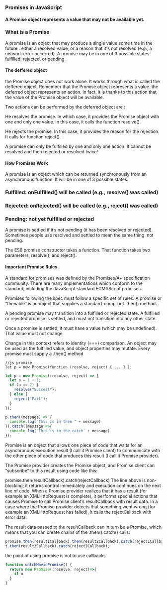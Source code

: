 ### Promises in JavaScript

#### A Promise object represents a value that may not be available yet.

### What is a Promise

A promise is an object that may produce a single value some time in the future : either a resolved value, or a reason that it's not resolved (e.g., a network error occurred). A promise may be in one of 3 possible states: fulfilled, rejected, or pending.

#### The deffered object

the Promise object does not work alone. It works through what is called the deffered object. Remember that the Promise object represents a value. the deferred object represents an action. In fact, it is thanks to this action that the value of the Promise object will be available.

Two actions can be performed by the deferred object are :

He resolves the promise. In which case, it provides the Promise object with one and only one value. In this case, it calls the function resolve().

He rejects the promise. In this case, it provides the reason for the rejection. It calls for function reject().

A promise can only be fulfilled by one and only one action. It cannot be resolved and then rejected or resolved twice!

#### How Promises Work

A promise is an object which can be returned synchronously from an asynchronous function. It will be in one of 3 possible states:

### Fulfilled: onFulfilled() will be called (e.g., resolve() was called)

### Rejected: onRejected() will be called (e.g., reject() was called)

### Pending: not yet fulfilled or rejected

A promise is settled if it’s not pending (it has been resolved or rejected). Sometimes people use resolved and settled to mean the same thing: not pending.

The ES6 promise constructor takes a function. That function takes two parameters, resolve(), and reject().

#### Important Promise Rules

A standard for promises was defined by the Promises/A+ specification community. There are many implementations which conform to the standard, including the JavaScript standard ECMAScript promises.

Promises following the spec must follow a specific set of rules:
A promise or “thenable” is an object that supplies a standard-compliant .then() method.

A pending promise may transition into a fulfilled or rejected state.
A fulfilled or rejected promise is settled, and must not transition into any other state.

Once a promise is settled, it must have a value (which may be undefined). That value must not change.

Change in this context refers to identity (===) comparison. An object may be used as the fulfilled value, and object properties may mutate.
Every promise must supply a .then() method

```javascript
//js promise
let p = new Promise(function (resolve, reject) { ... } );

```

```javascript
let p = new Promise((resolve, reject) => {
  let a = 1 + 1;
  if (a == 2) {
    resolve("Success");
  } else {
    reject("Fail");
  }
});

p.then((message) => {
  console.log("This is in then " + message)
}).catch((message =>{
  console.log('This is in the catch' + message)
});
```

Promise is an object that allows one piece of code that waits for an asynchronous execution result (I call it Promise client) to communicate with the other piece of code that produces this result (I call it Promise provider).

The Promise provider creates the Promise object, and Promise client can “subscribe” to this result using code like this:

promise.then(resultCallback).catch(rejectCallback)
The line above is non-blocking; it returns control immediately and execution continues on the next line of code. When a Promise provider realizes that it has a result (for example an XMLHttpRequest is complete), it performs special actions that causes Promise to call Promise client’s resultCallback with result data. In a case where the Promise provider detects that something went wrong (for example an XMLHttpRequest has failed), it calls the rejectCallback with error data.

The result data passed to the resultCallback can in turn be a Promise, which means that you can create chains of the .then().catch() calls:

```javascript
promise.then(result1Callback).then(result2Callback).catch(reject1Callback);
t.then(result3Callback).catch(reject2Callback);
```

the point of using promise is not to use callbacks

```javascript
function watchMoviePromise() {
  return new Promise((resolve, reject)=>{
    if u
  }
}

```